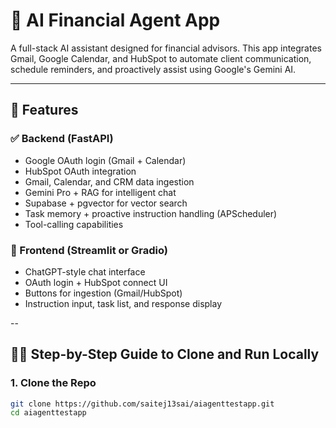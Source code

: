 # 🤖 AI Financial Agent App

A full-stack AI assistant designed for financial advisors. This app integrates Gmail, Google Calendar, and HubSpot to automate client communication, schedule reminders, and proactively assist using Google's Gemini AI.

---

## 🚀 Features

### ✅ Backend (FastAPI)
- Google OAuth login (Gmail + Calendar)
- HubSpot OAuth integration
- Gmail, Calendar, and CRM data ingestion
- Gemini Pro + RAG for intelligent chat
- Supabase + pgvector for vector search
- Task memory + proactive instruction handling (APScheduler)
- Tool-calling capabilities

### 💬 Frontend (Streamlit or Gradio)
- ChatGPT-style chat interface
- OAuth login + HubSpot connect UI
- Buttons for ingestion (Gmail/HubSpot)
- Instruction input, task list, and response display

--
## 🧑‍💻 Step-by-Step Guide to Clone and Run Locally

### 1. Clone the Repo

```bash
git clone https://github.com/saitej13sai/aiagenttestapp.git
cd aiagenttestapp
